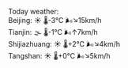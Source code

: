 Today weather:  
Beijing: ☀️   🌡️-3°C 🌬️↘15km/h  
Tianjin: 🌫  🌡️-1°C 🌬️↑7km/h  
Shijiazhuang: ☀️   🌡️+2°C 🌬️↘4km/h  
Tangshan: ☀️   🌡️+0°C 🌬️↘5km/h  
